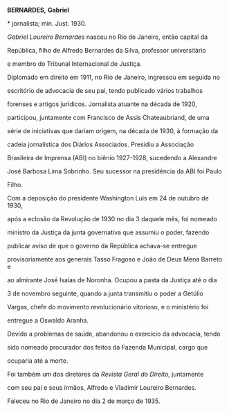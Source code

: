 **BERNARDES,** **Gabriel**



\* jornalista; min. Just. 1930.



*Gabriel Loureiro Bernardes* nasceu no Rio de Janeiro, então capital da

República, filho de Alfredo Bernardes da Silva, professor universitário

e membro do Tribunal Internacional de Justiça.



Diplomado em direito em 1911, no Rio de Janeiro, ingressou em seguida no

escritório de advocacia de seu pai, tendo publicado vários trabalhos

forenses e artigos jurídicos. Jornalista atuante na década de 1920,

participou, juntamente com Francisco de Assis Chateaubriand, de uma

série de iniciativas que dariam origem, na década de 1930, à formação da

cadeia jornalística dos Diários Associados. Presidiu a Associação

Brasileira de Imprensa (ABI) no biênio 1927-1928, sucedendo a Alexandre

José Barbosa Lima Sobrinho. Seu sucessor na presidência da ABI foi Paulo

Filho.



Com a deposição do presidente Washington Luís em 24 de outubro de 1930,

após a eclosão da Revolução de 1930 no dia 3 daquele mês, foi nomeado

ministro da Justiça da junta governativa que assumiu o poder, fazendo

publicar aviso de que o governo da República achava-se entregue

provisoriamente aos generais Tasso Fragoso e João de Deus Mena Barreto e

ao almirante José Isaías de Noronha. Ocupou a pasta da Justiça até o dia

3 de novembro seguinte, quando a junta transmitiu o poder a Getúlio

Vargas, chefe do movimento revolucionário vitorioso, e o ministério foi

entregue a Oswaldo Aranha.



Devido a problemas de saúde, abandonou o exercício da advocacia, tendo

sido nomeado procurador dos feitos da Fazenda Municipal, cargo que

ocuparia até a morte.



Foi também um dos diretores da *Revista* *Geral do Direito*, juntamente

com seu pai e seus irmãos, Alfredo e Vladimir Loureiro Bernardes.



Faleceu no Rio de Janeiro no dia 2 de março de 1935.




